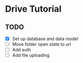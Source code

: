 # Drive Tutorial

## TODO
- [x] Set up database and data model
- [ ] Move folder open state to url
- [ ] Add auth
- [ ] Add file uploading
